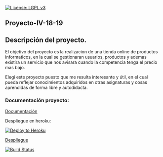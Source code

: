 
[![License: LGPL v3](https://img.shields.io/badge/License-LGPL%20v3-blue.svg)](https://www.gnu.org/licenses/lgpl-3.0)

## Proyecto-IV-18-19

## Descripción del proyecto.

 El objetivo del proyecto es la realizacion de una tienda online de productos informaticos, en la cual se gestionaran usuarios, productos y ademas  existira un servicio que nos avisara cuando la competencia tenga el precio mas bajo. 

Elegí este proyecto puesto que me resulta interesante y útil, en el cual pueda reflejar conocimientos adquiridos en otras asignaturas y cosas aprendidas de forma libre y autodidacta.


### Documentación proyecto:

 [Documentación](https://github.com/kaizensamuel/proyecto-IV-18-19/blob/master/documentacion/README.md)
 
 Despliegue en heroku:
 
 [![Deploy to Heroku](https://www.herokucdn.com/deploy/button.png)](ttps://young-meadow-45069.herokuapp.com/)
  

[Despliegue](https://young-meadow-45069.herokuapp.com/) 

[![Build Status](https://travis-ci.org/kaizensamuel/proyecto-IV-18-19.svg?branch=master)](https://travis-ci.org/kaizensamuel/proyecto-IV-18-19)
